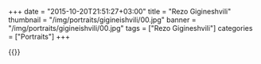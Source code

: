 +++
date = "2015-10-20T21:51:27+03:00"
title = "Rezo Gigineshvili"
thumbnail = "/img/portraits/gigineishvili/00.jpg"
banner = "/img/portraits/gigineishvili/00.jpg"
tags = ["Rezo Gigineshvili"]
categories = ["Portraits"]
+++

{{<mkimage src="/img/portraits/gigineishvili/00.jpg">}}
